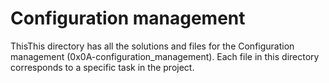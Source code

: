# Configuration management

ThisThis directory has all the solutions and files for the Configuration management (0x0A-configuration_management). Each file in this directory corresponds to a specific task in the project.
